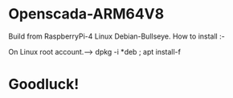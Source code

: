 # Openscada-ARM64V8 
Build from RaspberryPi-4 Linux Debian-Bullseye.
How to install :-

On Linux root account.-->
dpkg -i *deb ; apt install-f 
# Goodluck!
